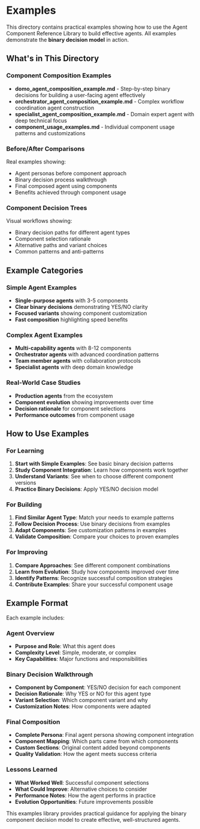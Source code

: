 # Examples

This directory contains practical examples showing how to use the Agent Component Reference Library to build effective agents. All examples demonstrate the **binary decision model** in action.

## What's in This Directory

### Component Composition Examples

- **domo_agent_composition_example.md** - Step-by-step binary decisions for building a user-facing agent effectively
- **orchestrator_agent_composition_example.md** - Complex workflow coordination agent construction
- **specialist_agent_composition_example.md** - Domain expert agent with deep technical focus
- **component_usage_examples.md** - Individual component usage patterns and customizations

### Before/After Comparisons

Real examples showing:
- Agent personas before component approach
- Binary decision process walkthrough  
- Final composed agent using components
- Benefits achieved through component usage

### Component Decision Trees

Visual workflows showing:
- Binary decision paths for different agent types
- Component selection rationale
- Alternative paths and variant choices
- Common patterns and anti-patterns

## Example Categories

### Simple Agent Examples
- **Single-purpose agents** with 3-5 components
- **Clear binary decisions** demonstrating YES/NO clarity
- **Focused variants** showing component customization
- **Fast composition** highlighting speed benefits

### Complex Agent Examples  
- **Multi-capability agents** with 8-12 components
- **Orchestrator agents** with advanced coordination patterns
- **Team member agents** with collaboration protocols
- **Specialist agents** with deep domain knowledge

### Real-World Case Studies
- **Production agents** from the ecosystem
- **Component evolution** showing improvements over time
- **Decision rationale** for component selections
- **Performance outcomes** from component usage

## How to Use Examples

### For Learning
1. **Start with Simple Examples**: See basic binary decision patterns
2. **Study Component Integration**: Learn how components work together
3. **Understand Variants**: See when to choose different component versions
4. **Practice Binary Decisions**: Apply YES/NO decision model

### For Building
1. **Find Similar Agent Type**: Match your needs to example patterns
2. **Follow Decision Process**: Use binary decisions from examples
3. **Adapt Components**: See customization patterns in examples
4. **Validate Composition**: Compare your choices to proven examples

### For Improving
1. **Compare Approaches**: See different component combinations
2. **Learn from Evolution**: Study how components improved over time
3. **Identify Patterns**: Recognize successful composition strategies
4. **Contribute Examples**: Share your successful component usage

## Example Format

Each example includes:

### Agent Overview
- **Purpose and Role**: What this agent does
- **Complexity Level**: Simple, moderate, or complex
- **Key Capabilities**: Major functions and responsibilities

### Binary Decision Walkthrough  
- **Component by Component**: YES/NO decision for each component
- **Decision Rationale**: Why YES or NO for this agent type
- **Variant Selection**: Which component variant and why
- **Customization Notes**: How components were adapted

### Final Composition
- **Complete Persona**: Final agent persona showing component integration
- **Component Mapping**: Which parts came from which components  
- **Custom Sections**: Original content added beyond components
- **Quality Validation**: How the agent meets success criteria

### Lessons Learned
- **What Worked Well**: Successful component selections
- **What Could Improve**: Alternative choices to consider
- **Performance Notes**: How the agent performs in practice
- **Evolution Opportunities**: Future improvements possible

This examples library provides practical guidance for applying the binary component decision model to create effective, well-structured agents.